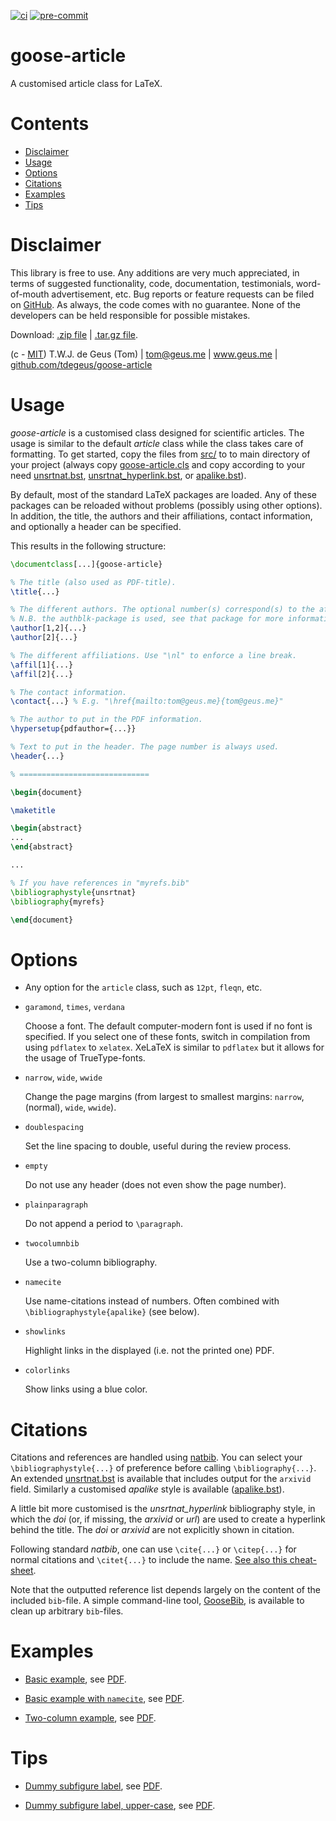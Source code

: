[![ci](https://github.com/tdegeus/goose-article/workflows/CI/badge.svg)](https://github.com/tdegeus/goose-article/actions)
[![pre-commit](https://github.com/tdegeus/goose-article/workflows/pre-commit/badge.svg)](https://github.com/tdegeus/goose-article/actions)

# goose-article

A customised article class for LaTeX.

# Contents

<!-- MarkdownTOC -->

- [Disclaimer](#disclaimer)
- [Usage](#usage)
- [Options](#options)
- [Citations](#citations)
- [Examples](#examples)
- [Tips](#tips)

<!-- /MarkdownTOC -->

# Disclaimer

This library is free to use.
Any additions are very much appreciated, in terms of suggested functionality,
code, documentation, testimonials, word-of-mouth advertisement, etc.
Bug reports or feature requests can be filed on [GitHub](https://github.com/tdegeus/goose-article).
As always, the code comes with no guarantee.
None of the developers can be held responsible for possible mistakes.

Download:
[.zip file](https://github.com/tdegeus/goose-article/zipball/master) |
[.tar.gz file](https://github.com/tdegeus/goose-article/tarball/master).

(c - [MIT](https://github.com/tdegeus/goose-article/blob/master/LICENSE)) T.W.J. de Geus (Tom) |
tom@geus.me | www.geus.me |
[github.com/tdegeus/goose-article](https://github.com/tdegeus/goose-article)

# Usage

*goose-article* is a customised class designed for scientific articles.
The usage is similar to the default *article* class while the class takes care of formatting.
To get started, copy the files from [src/](src/) to to main directory of your project
(always copy [goose-article.cls](src/goose-article.cls) and copy according to your need
[unsrtnat.bst](src/unsrtnat.bst), [unsrtnat_hyperlink.bst](src/unsrtnat_hyperlink.bst),
or [apalike.bst](src/apalike.bst)).

By default, most of the standard LaTeX packages are loaded.
Any of these packages can be reloaded without problems (possibly using other options).
In addition, the title, the authors and their affiliations, contact information,
and optionally a header can be specified.

This results in the following structure:

```latex
\documentclass[...]{goose-article}

% The title (also used as PDF-title).
\title{...}

% The different authors. The optional number(s) correspond(s) to the affiliations.
% N.B. the authblk-package is used, see that package for more information.
\author[1,2]{...}
\author[2]{...}

% The different affiliations. Use "\nl" to enforce a line break.
\affil[1]{...}
\affil[2]{...}

% The contact information.
\contact{...} % E.g. "\href{mailto:tom@geus.me}{tom@geus.me}"

% The author to put in the PDF information.
\hypersetup{pdfauthor={...}}

% Text to put in the header. The page number is always used.
\header{...}

% =============================

\begin{document}

\maketitle

\begin{abstract}
...
\end{abstract}

...

% If you have references in "myrefs.bib"
\bibliographystyle{unsrtnat}
\bibliography{myrefs}

\end{document}
```

# Options

*   Any option for the `article` class, such as `12pt`, `fleqn`, etc.

*   `garamond`, `times`, `verdana`

    Choose a font.
    The default computer-modern font is used if no font is specified.
    If you select one of these fonts, switch in compilation from using `pdflatex` to `xelatex`.
    XeLaTeX is similar to `pdflatex` but it allows for the usage of TrueType-fonts.

*   `narrow`, `wide`, `wwide`

    Change the page margins (from largest to smallest margins: `narrow`, (normal), `wide`, `wwide`).

*   `doublespacing`

    Set the line spacing to double, useful during the review process.

*   `empty`

    Do not use any header (does not even show the page number).

*   `plainparagraph`

    Do not append a period to `\paragraph`.

*   `twocolumnbib`

    Use a two-column bibliography.

*   `namecite`

    Use name-citations instead of numbers.
    Often combined with `\bibliographystyle{apalike}` (see below).

*   `showlinks`

    Highlight links in the displayed (i.e. not the printed one) PDF.

*   `colorlinks`

    Show links using a blue color.

# Citations

Citations and references are handled using [natbib](http://ctan.org/pkg/natbib).
You can select your `\bibliographystyle{...}` of preference before calling `\bibliography{...}`.
An extended [unsrtnat.bst](src/unsrtnat.bst) is available that includes output
for the `arxivid` field.
Similarly a customised *apalike* style is available ([apalike.bst](src/apalike.bst)).

A little bit more customised is the *unsrtnat_hyperlink* bibliography style,
in which the *doi* (or, if missing, the *arxivid* or *url*) are used
to create a hyperlink behind the title.
The *doi* or *arxivid* are not explicitly shown in citation.

Following standard *natbib*, one can use `\cite{...}` or `\citep{...}`
for normal citations and `\citet{...}` to include the name.
[See also this cheat-sheet](http://merkel.texture.rocks/Latex/natbib.php).

Note that the outputted reference list depends largely on the content of the included `bib`-file.
A simple command-line tool, [GooseBib](https://github.com/tdegeus/GooseBib),
is available to clean up arbitrary `bib`-files.

# Examples

*   [Basic example](examples/basic/example.tex),
    see [PDF](examples/basic/example.pdf).

*   [Basic example with `namecite`](examples/namecite/example.tex),
    see [PDF](examples/basic/example.pdf).

*   [Two-column example](examples/twocolumn/example.tex),
    see [PDF](examples/twocolumn/example.pdf).

# Tips

*   [Dummy subfigure label](examples/general-trick_dummy-subfigure/example.tex),
    see [PDF](examples/general-trick_dummy-subfigure/example.pdf).

*   [Dummy subfigure label, upper-case](examples/general-trick_dummy-subfigure-upper/example.tex),
    see [PDF](examples/general-trick_dummy-subfigure-upper/example.pdf).
